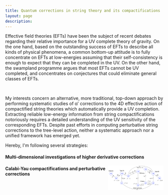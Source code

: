 ```yaml
---
title: Quantum corrections in string theory and its compactifications
layout: page
description: 
---
```



<p align="justify"> 

Effective field theories (EFTs) have been the subject of recent debates regarding their relative importance for a UV complete theory of gravity. On the one hand, based on the outstanding success of EFTs to describe all kinds of physical phenomena, a common bottom-up attitude is to fully concentrate on EFTs at low-energies assuming that their self-consistency is enough to expect that they can be completed in the UV. On the other hand, the swampland programme argues that most EFTs cannot be UV completed, and concentrates on conjectures that could eliminate general classes of EFTs.

<br>

My interests concern an alternative, more traditional, top-down approach by performing systematic studies of α′ corrections to the 4D effective action of compactified string theories which automatically provide a UV completion. Extracting reliable low-energy information from string compactifications notoriously requires a detailed understanding of the UV sensitivity of the corresponding EFTs. Despite past efforts in computing perturbative string corrections to the tree-level action, neither a systematic approach nor a unified framework has emerged yet.

</p>

Hereby, I'm following several strategies: 

#### Multi-dimensional investigations of higher derivative corrections

<img style="float: right;" src="images/dualities.png" width="35%" height="auto">





#### Calabi-Yau compactifications and perturbative corrections


